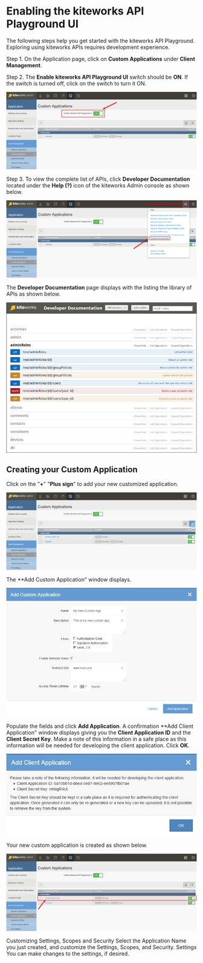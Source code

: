 # Enabling the kiteworks API Playground UI

The following steps help you get started with the kiteworks API Playground. Exploring using kiteworks APIs requires development experience.

Step 1.	On the Application page, click on **Custom Applications** under **Client Management**.

Step 2.	The **Enable kiteworks API Playground UI** switch should be **ON**. If the switch is turned off, click on the switch to turn it ON.

![](../images/enableon.png)

Step 3.	To view the complete list of APIs, click **Developer Documentation** located under the **Help (?)** icon of the kiteworks Admin console as shown below.

![](../images/devdoc.png)

The **Developer Documentation** page displays with the listing the library of APIs as shown below.

![](../images/devdocpage1.png)

## Creating your Custom Application

Click on the "**+**" "**Plus sign**" to add your new customized application.

![](../images/add.png)

The **Add Custom Application" window displays.

![](../images/addapp.png)

Populate the fields and click **Add Application**. A confirmation **Add Client Application" window displays giving you the **Client Application ID** and the **Client Secret Key**. Make a note of this information in a safe place as this information will be needed for developing the client application. Click **OK**.

![](../images/addapp1.png)

Your new custom application is created as shown below.

![](../images/appcreated.png)

Customizing Settings, Scopes and Security
Select the Application Name you just created, and customize the Settings, Scopes, and Security.
Settings 
You can make changes to the settings, if desired.


